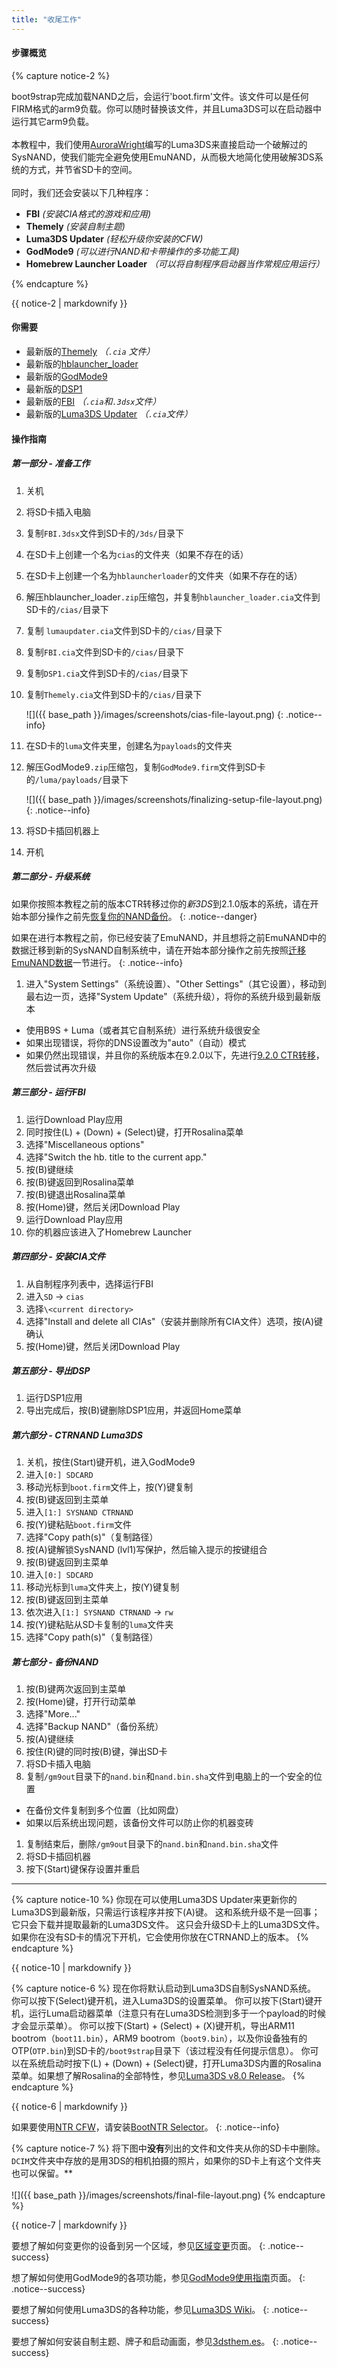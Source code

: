 ```yaml
---
title: "收尾工作"
---
```


#### 步骤概览

{% capture notice-2 %}

boot9strap完成加载NAND之后，会运行'boot.firm'文件。该文件可以是任何FIRM格式的arm9负载。你可以随时替换该文件，并且Luma3DS可以在启动器中运行其它arm9负载。
<br><br>
本教程中，我们使用[AuroraWright](https://github.com/AuroraWright/)编写的Luma3DS来直接启动一个破解过的SysNAND，使我们能完全避免使用EmuNAND，从而极大地简化使用破解3DS系统的方式，并节省SD卡的空间。
<br><br>
同时，我们还会安装以下几种程序：

+  **FBI** *(安装CIA格式的游戏和应用)*
+  **Themely** *(安装自制主题)*
+  **Luma3DS Updater** *(轻松升级你安装的CFW)*
+  **GodMode9** *(可以进行NAND和卡带操作的多功能工具)*
+  **Homebrew Launcher Loader** *（可以将自制程序启动器当作常规应用运行）*

{% endcapture %}

<div class="notice--info">{{ notice-2 | markdownify }}</div>

#### 你需要

* 最新版的[Themely](https://github.com/ErmanSayin/Themely/releases/latest) *（`.cia` 文件）*
* 最新版的[hblauncher_loader](https://github.com/yellows8/hblauncher_loader/releases/latest)
* 最新版的[GodMode9](https://github.com/d0k3/GodMode9/releases/)
* 最新版的[DSP1](https://github.com/zoogie/DSP1/releases/latest)
* 最新版的[FBI](https://github.com/Steveice10/FBI/releases/latest) *（`.cia`和`.3dsx`文件）*
* 最新版的[Luma3DS Updater](https://github.com/Hamcha/lumaupdate/releases/latest) *（`.cia`文件）*

#### 操作指南

##### 第一部分 - 准备工作

1. 关机
1. 将SD卡插入电脑
1. 复制`FBI.3dsx`文件到SD卡的`/3ds/`目录下
1. 在SD卡上创建一个名为`cias`的文件夹（如果不存在的话）
1. 在SD卡上创建一个名为`hblauncherloader`的文件夹（如果不存在的话）
1. 解压hblauncher\_loader`.zip`压缩包，并复制`hblauncher_loader.cia`文件到SD卡的`/cias/`目录下
1. 复制 `lumaupdater.cia`文件到SD卡的`/cias/`目录下
1. 复制`FBI.cia`文件到SD卡的`/cias/`目录下
1. 复制`DSP1.cia`文件到SD卡的`/cias/`目录下
1. 复制`Themely.cia`文件到SD卡的`/cias/`目录下

    ![]({{ base_path }}/images/screenshots/cias-file-layout.png)
    {: .notice--info}

1. 在SD卡的`luma`文件夹里，创建名为`payloads`的文件夹
1. 解压GodMode9`.zip`压缩包，复制`GodMode9.firm`文件到SD卡的`/luma/payloads/`目录下

    ![]({{ base_path }}/images/screenshots/finalizing-setup-file-layout.png)
    {: .notice--info}

1. 将SD卡插回机器上
1. 开机

##### 第二部分 - 升级系统

如果你按照本教程之前的版本CTR转移过你的*新3DS*到2.1.0版本的系统，请在开始本部分操作之前先[恢复你的NAND备份](godmode9-usage#nand_restore)。
{: .notice--danger}

如果在进行本教程之前，你已经安装了EmuNAND，并且想将之前EmuNAND中的数据迁移到新的SysNAND自制系统中，请在开始本部分操作之前先按照[迁移EmuNAND数据](move-emunand)一节进行。
{: .notice--info}

1. 进入"System Settings"（系统设置）、"Other Settings"（其它设置），移动到最右边一页，选择"System Update"（系统升级），将你的系统升级到最新版本
  + 使用B9S + Luma（或者其它自制系统）进行系统升级很安全
  + 如果出现错误，将你的DNS设置改为"auto"（自动）模式
  + 如果仍然出现错误，并且你的系统版本在9.2.0以下，先进行[9.2.0 CTR转移](9.2.0-ctrtransfer)，然后尝试再次升级

##### 第三部分 - 运行FBI

1. 运行Download Play应用
1. 同时按住(L) + (Down) + (Select)键，打开Rosalina菜单
1. 选择"Miscellaneous options"
1. 选择"Switch the hb. title to the current app."
1. 按(B)键继续
1. 按(B)键返回到Rosalina菜单
1. 按(B)键退出Rosalina菜单
1. 按(Home)键，然后关闭Download Play
1. 运行Download Play应用
1. 你的机器应该进入了Homebrew Launcher

##### 第四部分 - 安装CIA文件

1. 从自制程序列表中，选择运行FBI
1. 进入`SD` -> `cias`
1. 选择`\<current directory>`
1. 选择"Install and delete all CIAs"（安装并删除所有CIA文件）选项，按(A)键确认
1. 按(Home)键，然后关闭Download Play

##### 第五部分 - 导出DSP

1. 运行DSP1应用
2. 导出完成后，按(B)键删除DSP1应用，并返回Home菜单

##### 第六部分 - CTRNAND Luma3DS

1. 关机，按住(Start)键开机，进入GodMode9
1. 进入`[0:] SDCARD`
1. 移动光标到`boot.firm`文件上，按(Y)键复制
1. 按(B)键返回到主菜单
1. 进入`[1:] SYSNAND CTRNAND`
1. 按(Y)键粘贴`boot.firm`文件
1. 选择"Copy path(s)"（复制路径）
1. 按(A)键解锁SysNAND (lvl1)写保护，然后输入提示的按键组合
1. 按(B)键返回到主菜单
1. 进入`[0:] SDCARD`
1. 移动光标到`luma`文件夹上，按(Y)键复制
1. 按(B)键返回到主菜单
1. 依次进入`[1:] SYSNAND CTRNAND` -> `rw`
1. 按(Y)键粘贴从SD卡复制的`luma`文件夹
1. 选择"Copy path(s)"（复制路径）

##### 第七部分 - 备份NAND

1. 按(B)键两次返回到主菜单
1. 按(Home)键，打开行动菜单
1. 选择"More..."
1. 选择"Backup NAND"（备份系统）
1. 按(A)键继续
1. 按住(R)键的同时按(B)键，弹出SD卡
1. 将SD卡插入电脑
1. 复制`/gm9out`目录下的`nand.bin`和`nand.bin.sha`文件到电脑上的一个安全的位置
  + 在备份文件复制到多个位置（比如网盘）
  + 如果以后系统出现问题，该备份文件可以防止你的机器变砖
1. 复制结束后，删除`/gm9out`目录下的`nand.bin`和`nand.bin.sha`文件
1. 将SD卡插回机器
1. 按下(Start)键保存设置并重启

___

{% capture notice-10 %}
你现在可以使用Luma3DS Updater来更新你的Luma3DS到最新版，只需运行该程序并按下(A)键。
这和系统升级不是一回事；它只会下载并提取最新的Luma3DS文件。
这只会升级SD卡上的Luma3DS文件。如果你在没有SD卡的情况下开机，它会使用你放在CTRNAND上的版本。
{% endcapture %}

<div class="notice--info">{{ notice-10 | markdownify }}</div>

{% capture notice-6 %}
现在你将默认启动到Luma3DS自制SysNAND系统。
你可以按下(Select)键开机，进入Luma3DS的设置菜单。
你可以按下(Start)键开机，运行Luma启动器菜单（注意只有在Luma3DS检测到多于一个payload的时候才会显示菜单）。
你可以按下(Start) + (Select) + (X)键开机，导出ARM11 bootrom（`boot11.bin`），ARM9 bootrom（`boot9.bin`），以及你设备独有的OTP(`OTP.bin`)到SD卡的`/boot9strap`目录下（该过程没有任何提示信息）。
你可以在系统启动时按下(L) + (Down) + (Select)键，打开Luma3DS内置的Rosalina菜单。如果想了解Rosalina的全部特性，参见[Luma3DS v8.0 Release](https://github.com/AuroraWright/Luma3DS/releases/tag/v8.0)。
{% endcapture %}

<div class="notice--info">{{ notice-6 | markdownify }}</div>

如果要使用[NTR CFW](https://github.com/44670/BootNTR/)，请安装[BootNTR Selector](https://gbatemp.net/threads/432911/)。
{: .notice--info}

{% capture notice-7 %}
将下图中**没有**列出的文件和文件夹从你的SD卡中删除。`DCIM`文件夹中存放的是用3DS的相机拍摄的照片，如果你的SD卡上有这个文件夹也可以保留。**
<br><br>
![]({{ base_path }}/images/screenshots/final-file-layout.png)
{% endcapture %}

<div class="notice--info">{{ notice-7 | markdownify }}</div>

要想了解如何变更你的设备到另一个区域，参见[区域变更](region-changing)页面。
{: .notice--success}

想了解如何使用GodMode9的各项功能，参见[GodMode9使用指南](godmode9-usage)页面。
{: .notice--success}

要想了解如何使用Luma3DS的各种功能，参见[Luma3DS Wiki](https://github.com/AuroraWright/Luma3DS/wiki/Options-and-usage)。
{: .notice--success}

要想了解如何安装自制主题、牌子和启动画面，参见[3dsthem.es](https://3dsthem.es/about.php)。
{: .notice--success}
